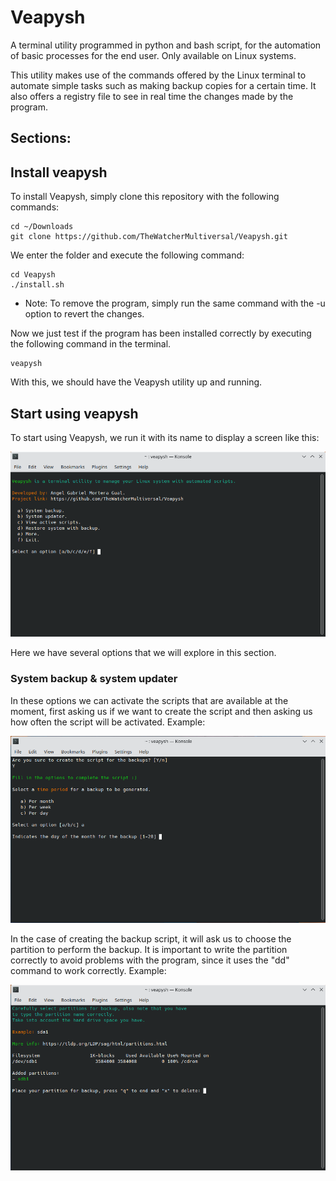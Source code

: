 # Veapysh
A terminal utility programmed in python and bash script, for the automation of basic processes for the end user. Only available on Linux systems.

This utility makes use of the commands offered by the Linux terminal to automate simple tasks such as making backup copies for a certain time. It also offers a registry file to see in real time the changes made by the program.

## Sections:

## Install veapysh
To install Veapysh, simply clone this repository with the following commands:
    
    cd ~/Downloads
    git clone https://github.com/TheWatcherMultiversal/Veapysh.git

We enter the folder and execute the following command:

    cd Veapysh
    ./install.sh
    
- Note: To remove the program, simply run the same command with the -u option to revert the changes.

Now we just test if the program has been installed correctly by executing the following command in the terminal.

    veapysh
    
With this, we should have the Veapysh utility up and running.

## Start using veapysh
To start using Veapysh, we run it with its name to display a screen like this:

![1](https://github.com/TheWatcherMultiversal/Veapysh/blob/main/View/Screenshots/Screenshot_1.png?raw=true)

Here we have several options that we will explore in this section.

### System backup & system updater
In these options we can activate the scripts that are available at the moment, first asking us if we want to create the script and then asking us how often the script will be activated. Example:

![1](https://github.com/TheWatcherMultiversal/Veapysh/blob/main/View/Screenshots/Screenshot_2.png?raw=true)

In the case of creating the backup script, it will ask us to choose the partition to perform the backup. It is important to write the partition correctly to avoid problems with the program, since it uses the "dd" command to work correctly. Example:

![1](https://github.com/TheWatcherMultiversal/Veapysh/blob/main/View/Screenshots/Screenshot_3.png?raw=true)
